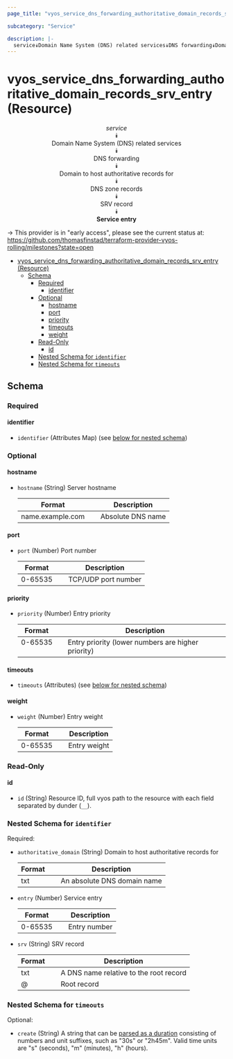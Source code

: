 ```yaml
---
page_title: "vyos_service_dns_forwarding_authoritative_domain_records_srv_entry Resource - vyos"

subcategory: "Service"

description: |-
  service⯯Domain Name System (DNS) related services⯯DNS forwarding⯯Domain to host authoritative records for⯯DNS zone records⯯SRV record⯯Service entry
---
```


# vyos_service_dns_forwarding_authoritative_domain_records_srv_entry (Resource)
<center>

*service*  
⯯  
Domain Name System (DNS) related services  
⯯  
DNS forwarding  
⯯  
Domain to host authoritative records for  
⯯  
DNS zone records  
⯯  
SRV record  
⯯  
**Service entry**


</center>

-> This provider is in "early access", please see the current status at: https://github.com/thomasfinstad/terraform-provider-vyos-rolling/milestones?state=open

<!--TOC-->

- [vyos_service_dns_forwarding_authoritative_domain_records_srv_entry (Resource)](#vyos_service_dns_forwarding_authoritative_domain_records_srv_entry-resource)
  - [Schema](#schema)
    - [Required](#required)
      - [identifier](#identifier)
    - [Optional](#optional)
      - [hostname](#hostname)
      - [port](#port)
      - [priority](#priority)
      - [timeouts](#timeouts)
      - [weight](#weight)
    - [Read-Only](#read-only)
      - [id](#id)
    - [Nested Schema for `identifier`](#nested-schema-for-identifier)
    - [Nested Schema for `timeouts`](#nested-schema-for-timeouts)

<!--TOC-->

<!-- schema generated by tfplugindocs -->
## Schema

### Required

#### identifier
- `identifier` (Attributes Map) (see [below for nested schema](#nestedatt--identifier))

### Optional

#### hostname
- `hostname` (String) Server hostname

    |  Format            &emsp;|  Description        |
    |--------------------|---------------------|
    |  name.example.com  &emsp;|  Absolute DNS name  |
#### port
- `port` (Number) Port number

    |  Format   &emsp;|  Description          |
    |-----------|-----------------------|
    |  0-65535  &emsp;|  TCP/UDP port number  |
#### priority
- `priority` (Number) Entry priority

    |  Format   &emsp;|  Description                                         |
    |-----------|------------------------------------------------------|
    |  0-65535  &emsp;|  Entry priority (lower numbers are higher priority)  |
#### timeouts
- `timeouts` (Attributes) (see [below for nested schema](#nestedatt--timeouts))
#### weight
- `weight` (Number) Entry weight

    |  Format   &emsp;|  Description   |
    |-----------|----------------|
    |  0-65535  &emsp;|  Entry weight  |

### Read-Only

#### id
- `id` (String) Resource ID, full vyos path to the resource with each field separated by dunder (`__`).

<a id="nestedatt--identifier"></a>
### Nested Schema for `identifier`

Required:

- `authoritative_domain` (String) Domain to host authoritative records for

    |  Format  &emsp;|  Description                  |
    |----------|-------------------------------|
    |  txt     &emsp;|  An absolute DNS domain name  |
- `entry` (Number) Service entry

    |  Format   &emsp;|  Description   |
    |-----------|----------------|
    |  0-65535  &emsp;|  Entry number  |
- `srv` (String) SRV record

    |  Format  &emsp;|  Description                             |
    |----------|------------------------------------------|
    |  txt     &emsp;|  A DNS name relative to the root record  |
    |  @       &emsp;|  Root record                             |


<a id="nestedatt--timeouts"></a>
### Nested Schema for `timeouts`

Optional:

- `create` (String) A string that can be [parsed as a duration](https://pkg.go.dev/time#ParseDuration) consisting of numbers and unit suffixes, such as &#34;30s&#34; or &#34;2h45m&#34;. Valid time units are &#34;s&#34; (seconds), &#34;m&#34; (minutes), &#34;h&#34; (hours).
